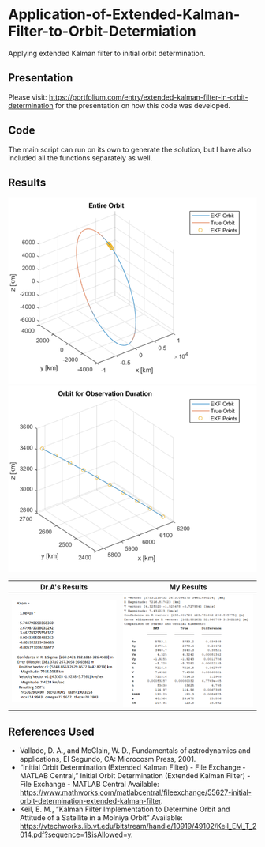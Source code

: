# Application-of-Extended-Kalman-Filter-to-Orbit-Determiation

Applying extended Kalman filter to initial orbit determination.

## Presentation

Please visit: https://portfolium.com/entry/extended-kalman-filter-in-orbit-determination for the presentation on how this code was developed.

## Code

The main script can run on its own to generate the solution, but I have also included all the functions separately as well.

## Results

![Orbit](entireorbit.png)
![Orbit for Duration](orbitforobservationduration.png)

Dr.A's Results | My Results
-------------- | ----------
![DrAResults](chrome_2020-03-14_14-35-54.png) | ![MyResults](MATLAB_2020-03-14_14-34-23.png)

## References Used
* Vallado, D. A., and McClain, W. D., Fundamentals of astrodynamics and applications, El Segundo, CA: Microcosm Press, 2001.
* “Initial Orbit Determination (Extended Kalman Filter) - File Exchange - MATLAB Central,” Initial Orbit Determination (Extended Kalman Filter) - File Exchange - MATLAB Central Available: https://www.mathworks.com/matlabcentral/fileexchange/55627-initial-orbit-determination-extended-kalman-filter.
* Keil, E. M., “Kalman Filter Implementation to Determine Orbit and Attitude of a Satellite in a Molniya Orbit” Available: https://vtechworks.lib.vt.edu/bitstream/handle/10919/49102/Keil_EM_T_2014.pdf?sequence=1&isAllowed=y.
